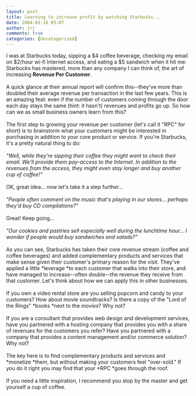 ```yaml
---
layout: post
title: Learning to increase profit by watching Starbucks...
date: 2004-03-16 03:07
author: jrj
comments: true
categories: [Uncategorized]
---
```

I was at Starbucks today, sipping a $4 coffee beverage, checking my email on $2/hour wi-fi Internet access, and eating a $5 sandwich when it hit me: Starbucks has mastered, more than any company I can think of, the art of increasing **Revenue Per Customer**.<br /><br />A quick glance at their annual report will confirm this--they've more than doubled their average revenue per transaction in the last few years. This is an amazing feat: even if the number of customers coming through the door each day stays the same (hint: it hasn't) revenues and profits go up. So how can we as small business owners learn from this?<br /><br />The first step to growing your revenue per customer (let's call it "RPC" for short) is to brainstorm what your customers might be interested in purchasing in addition to your core product or service. If you're Starbucks, it's a pretty natural thing to do:<br /><br />*"Well, while they're sipping their coffee they might want to check their email. We'll provide them pay-access to the Internet. In addition to the revenues from the access, they might even stay longer and buy another cup of coffee!"*<br /><br />OK, great idea... now let's take it a step further...<br /><br />*"People often comment on the music that's playing in our stores... perhaps they'd buy CD compilations?"*<br /><br />Great! Keep going...<br /><br />*"Our cookies and pastries sell especially well during the lunchtime hour... I wonder if people would buy sandwiches and salads?"*<br /><br />As you can see, Starbucks has taken their core revenue stream (coffee and coffee beverages) and added complementary products and services that make sense given their customer's primary reason for the visit. They've applied a little *leverage *to each customer that walks into their store, and have managed to increase--often double--the revenue they receive from that customer. Let's think about how we can apply this in other businesses.<br /><br />If you own a video rental store are you selling popcorn and candy to your customers? How about movie soundtracks? Is there a copy of the "Lord of the Rings" *books *next to the *movies*? Why not?<br /><br />If you are a consultant that provides web design and development services, have you partnered with a hosting company that provides you with a share of revenues for the customers you refer? Have you partnered with a company that provides a content management and/or commerce solution? Why not?<br /><br />The key here is to find complementary products and services and *monetize *them, but without making your customers feel "over-sold." If you do it right you may find  that your *RPC *goes through the roof.<br /><br />If you need a little inspiration, I recommend you stop by the master and get yourself a cup of coffee.
